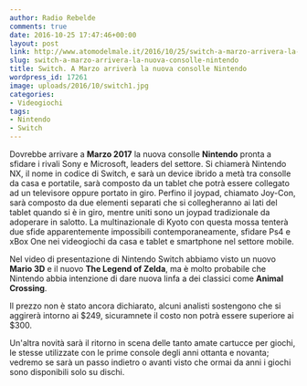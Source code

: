 ```yaml
---
author: Radio Rebelde
comments: true
date: 2016-10-25 17:47:46+00:00
layout: post
link: http://www.atomodelmale.it/2016/10/25/switch-a-marzo-arrivera-la-nuova-consolle-nintendo/
slug: switch-a-marzo-arrivera-la-nuova-consolle-nintendo
title: Switch. A Marzo arriverà la nuova consolle Nintendo
wordpress_id: 17261
image: uploads/2016/10/switch1.jpg
categories:
- Videogiochi
tags:
- Nintendo
- Switch
---
```


Dovrebbe arrivare a **Marzo 2017** la nuova consolle **Nintendo** pronta a sfidare i rivali Sony e Microsoft, leaders del settore.
Si chiamerà Nintendo NX, il nome in codice di Switch, e sarà un device ibrido a metà tra consolle da casa e portatile, sarà composto da un tablet che potrà essere collegato ad un televisore oppure portato in giro. Perfino il joypad, chiamato Joy-Con, sarà composto da due elementi separati che si collegheranno ai lati del tablet quando si è in giro, mentre uniti sono un joypad tradizionale da adoperare in salotto.
La multinazionale di Kyoto con questa mossa tenterà due sfide apparentemente impossibili contemporaneamente, sfidare Ps4 e xBox One nei videogiochi da casa e tablet e smartphone nel settore mobile.

Nel video di presentazione di Nintendo Switch abbiamo visto un nuovo **Mario 3D** e il nuovo **The Legend of Zelda**, ma è molto probabile che Nintendo abbia intenzione di dare nuova linfa a dei classici come **Animal Crossing**.

Il prezzo non è stato ancora dichiarato, alcuni analisti sostengono che si aggirerà intorno ai $249, sicuramnete il costo non potrà essere superiore ai $300.

Un'altra novità sarà il ritorno in scena delle tanto amate cartucce per giochi, le stesse utilizzate con le prime console degli anni ottanta e novanta; vedremo se sarà un passo indietro o avanti visto che ormai da anni i giochi sono disponibili solo su dischi.
